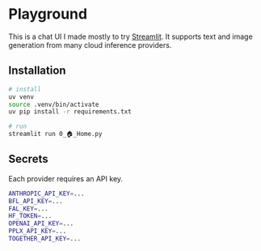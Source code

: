 # Playground

This is a chat UI I made mostly to try [Streamlit](https://streamlit.io). It supports text and image generation from many cloud inference providers.

## Installation

```sh
# install
uv venv
source .venv/bin/activate
uv pip install -r requirements.txt

# run
streamlit run 0_🏠_Home.py
```

## Secrets

Each provider requires an API key.

```bash
ANTHROPIC_API_KEY=...
BFL_API_KEY=...
FAL_KEY=...
HF_TOKEN=...
OPENAI_API_KEY=...
PPLX_API_KEY=...
TOGETHER_API_KEY=...
```
